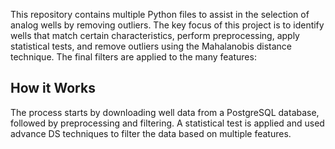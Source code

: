 This repository contains multiple Python files to assist in the selection of analog wells by removing outliers. The key focus of this project is to identify wells that match certain characteristics, perform preprocessing, apply statistical tests, and remove outliers using the Mahalanobis distance technique. The final filters are applied to the many features:

## How it Works
The process starts by downloading well data from a PostgreSQL database, followed by preprocessing and filtering. A statistical test is applied and used advance DS techniques to filter the data based on multiple features. 

